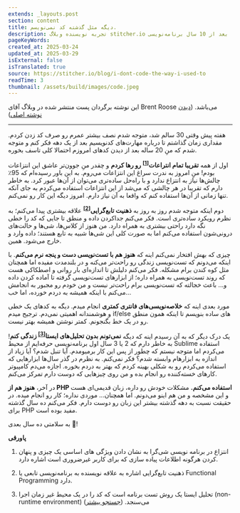 ```yaml
---
extends: _layouts.post
section: content
title: دیگه مثل گذشته کد نمی‌نویسم.
description: تجربه نویسنده وبلاگ stitcher.io بعد از 10 سال برنامه‌نویسی
pageKeyWords:
created_at: 2025-03-24
updated_at: 2025-03-29
isExternal: false
isTranslated: true
source: https://stitcher.io/blog/i-dont-code-the-way-i-used-to
readTime: 3
thumbnail: /assets/build/images/code.jpeg
---
```


این نوشته برگردان پست منتشر شده در وبلاگ آقای Brent Roose می‌باشد.
(<a href="https://stitcher.io/blog/i-dont-code-the-way-i-used-to" target="_blank">دیدن نوشته اصلی</a>)

<hr>

هفته پیش وقتی 30 سالم شد، متوجه شدم نصف بیشتر عمرم رو صرف کد زدن کردم. مقداری زمان گذاشتم تا درباره مهارت‌های کدنویسیم بعد از یک دهه فکر کنم و متوجه شدم که منِ 20 ساله بعد از دیدن کدهای امروزم احتمالا کلی تاسف بخوره.

اول از همه **تقریبا تمام انتراعات<sup>[[1]](#fn-1)</sup> رو رها کردم** و چقدر منِ جوون‌تر عاشق این انتزاعات بودم! منِ امروز به ندرت سراغ این انتزاعات می‌روم. به این باور رسیده‌ام که 95٪ چالش‌ها نیاز به انتزاع ندارد و با راه‌حل ساده‌تری می‌توان از آن‌‌ها عبور کرد. به خاطر دارم که تقریبا در هر چالشی که می‌شد از این انتزاعات استفاده می‌کردم به جای آنکه تنها زمانی از آن‌ها استفاده کنم که واقعا به آن نیاز دارم. امروز دیگه این کار رو نمی‌کنم.

دوم اینکه متوجه شدم روز به روز به **ذهنیت تابع‌گرایی<sup>[[2]](#fn-2)</sup>** علاقه بیشتری پیدا می‌کنم؛ به نظرم رویکرد ساده‌تری است. فکر می‌کنم جداکردن داده و منطق تا جایی که کد را خطی نگه دارد راحتی بیشتری به همراه دارد. من هنوز از کلاس‌ها، شی‌ها و حالت‌های درونی‌شون استفاده می‌کنم اما به صورت کلی این شی‌ها شبیه به تابع هستند؛ داده وارد و خارج می‌شود. همین.

چیزی که بهش افتخار نمی‌کنم اینه که **هنوز هم با تست‌نویسی دست و پنجه نرم می‌کنم**. با اینکه می‌دونم که تست‌نویسی زندگی رو راحت‌تر می‌کنه و در بلندمدت مفیده اما همچنان مثل کوه کندن برام مشکله. فکر می‌کنم دلیلش تا اندازه‌ای بار روانی و اصطکاکی هست که روند تست‌نویسی به همراه داره؛ از ابزار‌های تست‌نویسی گرفته تا آماده کردن داده و... باعث خجالته که تست‌نویسی برام راحت‌تر نیست و من خودم رو مجبور به انجامش می‌کنم با اینکه همیشه به دردم خورده، اما خب...

مورد بعدی اینه که **خلاصه‌نویسی‌های فانتری کمتری** انجام میدم. دیگه به کد‌های یک خطی و هوشمندانه اهمیتی نمی‌دم. ترجیح میدم if/else های ساده بنویسم تا اینکه همون منطق رو در یک خط بگنجونم. کمتر نوشتن همیشه بهتر نیست.

یک درک دیگر که به آن رسیدم اینه که دیگه **نمی‌تونم بدون تحلیل‌های ایستا<sup>[[3]](#fn-3)</sup> زندگی کنم**! به خاطر دارم که 2 یا 3 سال اول برنامه‌نویسی حرفه‌ایم از محیط Sublime استفاده می‌کردم اما متوجه نیستم که چطور از پس این کار برمیومدم. آیا تنبل شدم؟ آیا زیاد از اندازه به ابزارهام وابسته شدم؟ فکر نمی‌کنم. به نظرم در گذر سال‌ها ابزارهایی که استفاده می‌کردم رو به شکلی بهینه کردم که بهتر به دردم بخوره. اجازه می‌دم کامپیوتر کارهای خسته‌کننده رو انجام بده و من روی چیزهایی که دوست دارم تمرکز می‌کنم.

در آخر،‌ **هنوز هم از PHP استفاده می‌کنم.** مشکلات خودش رو داره، زبان قدیمی‌ای هست و این مشخصه و من هم اینو می‌دونم. اما همچنان... موردی نداره؛ کار رو انجام میده. در حقیقت نسبت به دهه گذشته بیشتر این زبان رو دوست دارم. فکر می‌کنم ده سال گذشته برای PHP مفید بوده است.

به سلامتی ده سال بعدی 🍻!

**پاورقی**

<a name="fn-1"></a>

1. انتزاع در برنامه نویسی شی‌گرا به نشان دادن ویژگی های اساسی یک چیزی و پنهان کردن هرگونه اطلاعات پیاده سازی که برای کاربر غیرضروری است اشاره دارد. 

<a name="fn-2"></a>

2.  ذهنیت تابع‌گرایی اشاره به علاقه نویسنده به برنامه‌نویسی تابعی یا Functional Programming دارد.

<a name="fn-3"></a>

3. تحلیل ایستا  یک روش تست برنامه است که کد را در یک محیط غیر زمان اجرا (non-runtime environment) می‌سنجد. (<a href="https://www.google.com/search?q=what+is+static+code+analysis" target="_blank">جستجو بیشتر</a>)